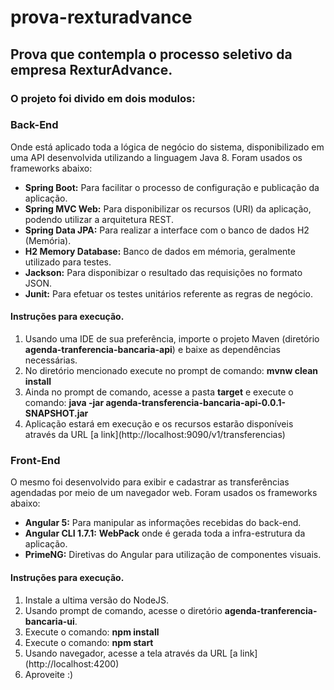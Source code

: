 # prova-rexturadvance
<h2>Prova que contempla o processo seletivo da empresa RexturAdvance.</h2>

<h3>O projeto foi divido em dois modulos:</h3>

<h3><b>Back-End</b></h3>

Onde está aplicado toda a lógica de negócio do sistema, disponibilizado em uma API desenvolvida utilizando a linguagem Java 8.
Foram usados os frameworks abaixo:

<ul>
  <li><b>Spring Boot:</b> Para facilitar o processo de configuração e publicação da aplicação.</li>
  <li><b>Spring MVC Web:</b> Para disponibilizar os recursos (URI) da aplicação, podendo utilizar a arquitetura REST.</li>
  <li><b>Spring Data JPA:</b> Para realizar a interface com o banco de dados H2 (Memória).</li>
  <li><b>H2 Memory Database:</b> Banco de dados em mémoria, geralmente utilizado para testes.</li>
  <li><b>Jackson:</b> Para disponibizar o resultado das requisições no formato JSON.</li>
  <li><b>Junit:</b> Para efetuar os testes unitários referente as regras de negócio.</li>
</ul>

<h4><b>Instruções para execução.</b></h4>

<ol type="1">
  <li>Usando uma IDE de sua preferência, importe o projeto Maven (diretório <b>agenda-tranferencia-bancaria-api</b>) e baixe as dependências necessárias.</li>
  <li>No diretório mencionado execute no prompt de comando: <b>mvnw clean install</b></li>
  <li>Ainda no prompt de comando, acesse a pasta <b>target</b> e execute o comando: <b>java -jar agenda-transferencia-bancaria-api-0.0.1-SNAPSHOT.jar</b></li>
  <li>Aplicação estará em execução e os recursos estarão disponíveis através da URL [a link](http://localhost:9090/v1/transferencias)</li>
</ol>  

<h3><b>Front-End</b></h3>

O mesmo foi desenvolvido para exibir e cadastrar as transferências agendadas por meio de um navegador web.
Foram usados os frameworks abaixo:

<ul>
  <li><b>Angular 5:</b> Para manipular as informações recebidas do back-end.</li>
  <li><b>Angular CLI 1.7.1:</b> <b>WebPack</b> onde é gerada toda a infra-estrutura da aplicação.</li>
  <li><b>PrimeNG:</b> Diretivas do Angular para utilização de componentes visuais.</li>
</ul>

<h4><b>Instruções para execução.</b></h4>

<ol type="1">
  <li>Instale a ultima versão do NodeJS.</li>
  <li>Usando prompt de comando, acesse o diretório <b>agenda-tranferencia-bancaria-ui</b>.</li>
  <li>Execute o comando: <b>npm install</b></li>
  <li>Execute o comando: <b>npm start</b></li>
  <li>Usando navegador, acesse a tela através da URL [a link](http://localhost:4200)</li>
  <li>Aproveite :)</li>
</ol>
